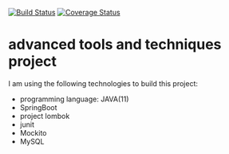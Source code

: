  [![Build Status](https://travis-ci.com/sreeUNIFI/ATAT.svg?branch=master)](https://travis-ci.com/sreeUNIFI/ATAT) [![Coverage Status](https://coveralls.io/repos/github/sreeUNIFI/ATAT/badge.svg)](https://coveralls.io/github/sreeUNIFI/ATAT)
# advanced tools and techniques project
I am using the following technologies to build this project:
   - programming language: JAVA(11)
   - SpringBoot
   - project lombok
   - junit
   - Mockito
   - MySQL
   
